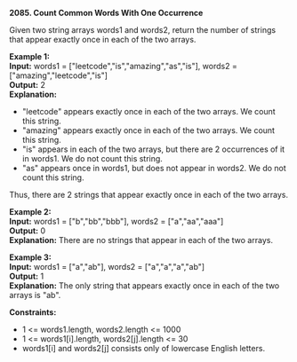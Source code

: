 **2085. Count Common Words With One Occurrence**

Given two string arrays words1 and words2, return the number of strings that appear exactly once in each of the two arrays.  

**Example 1:**  
**Input:** words1 = ["leetcode","is","amazing","as","is"], words2 = ["amazing","leetcode","is"]  
**Output:** 2  
**Explanation:**  
- "leetcode" appears exactly once in each of the two arrays. We count this string.
- "amazing" appears exactly once in each of the two arrays. We count this string.
- "is" appears in each of the two arrays, but there are 2 occurrences of it in words1. We do not count this string.
- "as" appears once in words1, but does not appear in words2. We do not count this string.

Thus, there are 2 strings that appear exactly once in each of the two arrays.

**Example 2:**  
**Input:** words1 = ["b","bb","bbb"], words2 = ["a","aa","aaa"]  
**Output:** 0  
**Explanation:** There are no strings that appear in each of the two arrays.  

**Example 3:**  
**Input:** words1 = ["a","ab"], words2 = ["a","a","a","ab"]  
**Output:** 1  
**Explanation:** The only string that appears exactly once in each of the two arrays is "ab".  

**Constraints:**
- 1 <= words1.length, words2.length <= 1000
- 1 <= words1[i].length, words2[j].length <= 30
- words1[i] and words2[j] consists only of lowercase English letters.
